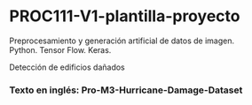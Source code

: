 # PROC111-V1-plantilla-proyecto
Preprocesamiento y generación artificial de datos de imagen.  
Python. Tensor Flow. Keras.  
  
Detección de edificios dañados  
  
### Texto en inglés: Pro-M3-Hurricane-Damage-Dataset
